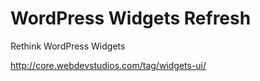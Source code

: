 WordPress Widgets Refresh
=========================

Rethink WordPress Widgets

http://core.webdevstudios.com/tag/widgets-ui/
